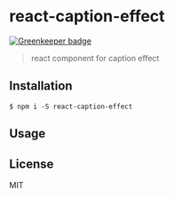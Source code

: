# react-caption-effect

[![Greenkeeper badge](https://badges.greenkeeper.io/akameco/react-caption-effect.svg)](https://greenkeeper.io/)

> react component for caption effect

## Installation

```
$ npm i -S react-caption-effect
```

## Usage


## License

MIT
